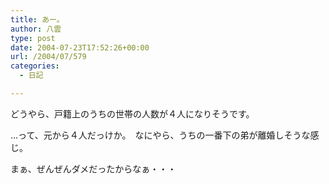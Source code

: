 ```yaml
---
title: あー。
author: 八雲
type: post
date: 2004-07-23T17:52:26+00:00
url: /2004/07/579
categories:
  - 日記

---
```

どうやら、戸籍上のうちの世帯の人数が４人になりそうです。
  
…って、元から４人だっけか。　なにやら、うちの一番下の弟が離婚しそうな感じ。
  
まぁ、ぜんぜんダメだったからなぁ・・・